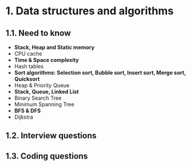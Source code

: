 # 1. Data structures and algorithms
## 1.1. Need to know
* **Stack, Heap and Static memory**
* CPU cache
* **Time & Space complexity**
* Hash tables
* **Sort algorithms: Selection sort, Bubble sort, Insert sort, Merge sort, Quicksort**
* Heap & Priority Queue
* **Stack, Queue, Linked List**
* Binary Search Tree
* Minimum Spanning Tree
* **BFS & DFS**
* Dijkstra
## 1.2. Interview questions
## 1.3. Coding questions
